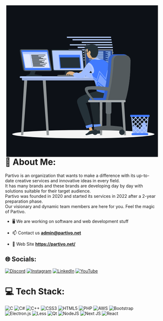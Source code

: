 <p><img align="right" src="https://github.com/Partivo/.github/blob/master/profile/animation_500_kxa883sd.gif" alt="partivo" /></p>

<br>

# :dizzy: About Me:
Partivo is an organization that wants to make a difference with its up-to-date creative services and innovative ideas in every field.<br>It has many brands and these brands are developing day by day with solutions suitable for their target audience.<br>Partivo was founded in 2020 and started its services in 2022 after a 2-year preparation phase.<br>Our visionary and dynamic team members are here for you. Feel the magic of Partivo.

- 🖥️ We are working on software and web development stuff

- 📫 Contact us **admin@partivo.net**

- 🔗 Web Site **https://partivo.net/**

## 🌐 Socials:
[![Discord](https://img.shields.io/badge/Discord-%237289DA.svg?logo=discord&logoColor=white)](htttps://discord.gg/partivo) [![Instagram](https://img.shields.io/badge/Instagram-%23E4405F.svg?logo=Instagram&logoColor=white)](https://instagram.com/partivo.company) [![LinkedIn](https://img.shields.io/badge/LinkedIn-%230077B5.svg?logo=linkedin&logoColor=white)](https://linkedin.com/in/partivo) [![YouTube](https://img.shields.io/badge/YouTube-%23FF0000.svg?logo=YouTube&logoColor=white)](https://youtube.com/c/partivo) 

# 💻 Tech Stack:
![C](https://img.shields.io/badge/c-%2300599C.svg?style=for-the-badge&logo=c&logoColor=white) ![C#](https://img.shields.io/badge/c%23-%23239120.svg?style=for-the-badge&logo=c-sharp&logoColor=white) ![C++](https://img.shields.io/badge/c++-%2300599C.svg?style=for-the-badge&logo=c%2B%2B&logoColor=white) ![CSS3](https://img.shields.io/badge/css3-%231572B6.svg?style=for-the-badge&logo=css3&logoColor=white) ![HTML5](https://img.shields.io/badge/html5-%23E34F26.svg?style=for-the-badge&logo=html5&logoColor=white) ![PHP](https://img.shields.io/badge/php-%23777BB4.svg?style=for-the-badge&logo=php&logoColor=white) ![AWS](https://img.shields.io/badge/AWS-%23FF9900.svg?style=for-the-badge&logo=amazon-aws&logoColor=white) ![Bootstrap](https://img.shields.io/badge/bootstrap-%23563D7C.svg?style=for-the-badge&logo=bootstrap&logoColor=white) ![Electron.js](https://img.shields.io/badge/Electron-191970?style=for-the-badge&logo=Electron&logoColor=white) ![Less](https://img.shields.io/badge/less-2B4C80?style=for-the-badge&logo=less&logoColor=white) ![Qt](https://img.shields.io/badge/Qt-%23217346.svg?style=for-the-badge&logo=Qt&logoColor=white) ![NodeJS](https://img.shields.io/badge/node.js-6DA55F?style=for-the-badge&logo=node.js&logoColor=white) ![Next JS](https://img.shields.io/badge/Next-black?style=for-the-badge&logo=next.js&logoColor=white) ![React](https://img.shields.io/badge/react-%2320232a.svg?style=for-the-badge&logo=react&logoColor=%2361DAFB)
